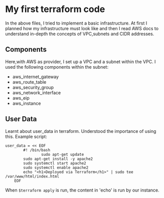 # My first terraform code

In the above files, I tried to implement a basic infrastructure.
At first I planned how my infrastructure must look like and then I read AWS docs to understand in-depth the concepts of VPC,subnets and CIDR addresses.

## Components
Here,with AWS as provider, I set up a VPC and a subnet within the VPC. I used the following components within the subnet:

- aws_internet_gateway
- aws_route_table
- aws_security_group
- aws_network_interface
- aws_eip
- aws_instance

## User Data

Learnt about user_data in terraform. Understood the importance of using this.
Example script:

```
user_data = << EOF
		#! /bin/bash
                sudo apt-get update
		sudo apt-get install -y apache2
		sudo systemctl start apache2
		sudo systemctl enable apache2
		echo "<h1>Deployed via Terraform</h1>" | sudo tee /var/www/html/index.html
	EOF
  ```
  
  When ```$terraform apply``` is run, the content in 'echo' is run by our instance.
  
  
 

